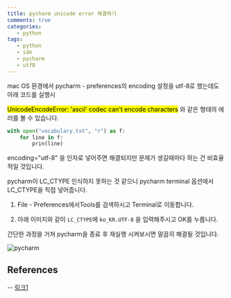 ```yaml
---
title: pycharm unicode error 해결하기
comments: true
categories:
   - python
tags:
   - python
   - ide
   - pycharm
   - utf8
---
```



mac OS 환경에서 pycharm - preferences의 encoding 설정을 utf-8로 했는데도 아래 코드를 실행시

<mark>UnicodeEncodeError: 'ascii' codec can't encode characters</mark> 와 같은 형태의 에러를 볼 수 있습니다.

```python
with open("vocabulary.txt", "r") as f:
    for line in f:
        prin(line)
```

encoding="utf-8" 을 인자로 넣어주면 해결되지만 문제가 생길때마다 하는 건 비효율적일 것입니다.

pycharm이 LC_CTYPE 인식하지 못하는 것 같으니 pycharm terminal 옵션에서 LC_CTYPE을 직접 넣어줍니다.

1. File - Preferences에서Tools를 검색하시고 Terminal로 이동합니다.

2. 아래 이미지와 같이 `LC_CTYPE`에 `ko_KR.UTF-8` 을 입력해주시고 OK를 누릅니다.

간단한 과정을 거쳐 pycharm을 종료 후 재실행 시켜보시면 말끔히 해결될 것입니다.

![pycharm](https://d2ddoduugvun08.cloudfront.net/items/1K0J452L2K22413L1e2v/2019-03-29_14-43-53.png)



## References
--
[링크1](https://hashcode.co.kr/questions/5306/pycharm-에서-한글-사용할-때-encoding-문제가-발생합니다)
